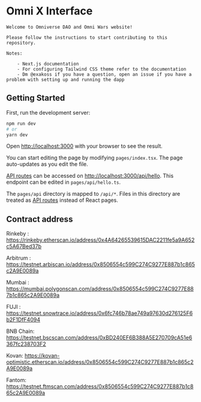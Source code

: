 # Omni X Interface

    Welcome to Omniverse DAO and Omni Wars website!

    Please follow the instructions to start contributing to this repository.

    Notes:

        - Next.js documentation
        - For configuring Tailwind CSS theme refer to the documentation
        - Dm @exakoss if you have a question, open an issue if you have a problem with setting up and running the dapp

## Getting Started

First, run the development server:

```bash
npm run dev
# or
yarn dev
```

Open [http://localhost:3000](http://localhost:3000) with your browser to see the result.

You can start editing the page by modifying `pages/index.tsx`. The page auto-updates as you edit the file.

[API routes](https://nextjs.org/docs/api-routes/introduction) can be accessed on [http://localhost:3000/api/hello](http://localhost:3000/api/hello). This endpoint can be edited in `pages/api/hello.ts`.

The `pages/api` directory is mapped to `/api/*`. Files in this directory are treated as [API routes](https://nextjs.org/docs/api-routes/introduction) instead of React pages.

## Contract address

Rinkeby : https://rinkeby.etherscan.io/address/0x4A64265539615DAC2211fe5a9A652c5A67Bed37b 

Arbitrum : https://testnet.arbiscan.io/address/0x8506554c599C274C9277E887b1c865c2A9E0089a 

Mumbai : https://mumbai.polygonscan.com/address/0x8506554c599C274C9277E887b1c865c2A9E0089a 

FUJI : https://testnet.snowtrace.io/address/0x6fc746b78ae749a97630d276125F6b2F1DfF4094 

BNB Chain: https://testnet.bscscan.com/address/0xBD240EF6B388A5E270709cA51e6367fc238703F2 


Kovan: https://kovan-optimistic.etherscan.io/address/0x8506554c599C274C9277E887b1c865c2A9E0089a 

Fantom: https://testnet.ftmscan.com/address/0x8506554c599C274C9277E887b1c865c2A9E0089a


